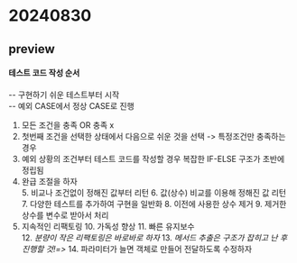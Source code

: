 20240830
========
preview
-----------  

#### 테스트 코드 작성 순서

-- 구현하기 쉬운 테스트부터 시작   
-- 예외 CASE에서 정상 CASE로 진행


1. 모든 조건을 충족 OR 충족 x
2. 첫번째 조건을 선택한 상태에서 다음으로 쉬운 것을 선택 -> 특정조건만 충족하는 경우
3. 예외 상황의 조건부터 테스트 코드를 작성할 경우 복잡한 IF-ELSE 구조가 초반에 정립됨
4. 완급 조절을 하자   
   5. 비교나 조건없이 정해진 값부터 리턴
   6. 값(상수) 비교를 이용해 정해진 값 리턴
   7. 다양한 테스트를 추가하여 구현을 일반화
      8. 이전에 사용한 상수 제거
      9. 제거한 상수를 변수로 받아서 처리
9. 지속적인 리팩토링
   10. 가독성 향상
   11. 빠른 유지보수   
   12. *분량이 작은 리팩토링은 바로바로 하자*
   13. *메서드 추출은 구조가 잡히고 난 후 진행할 것!=>*
   14. 파라미터가 늘면 객체로 만들어 전달하도록 수정하자


